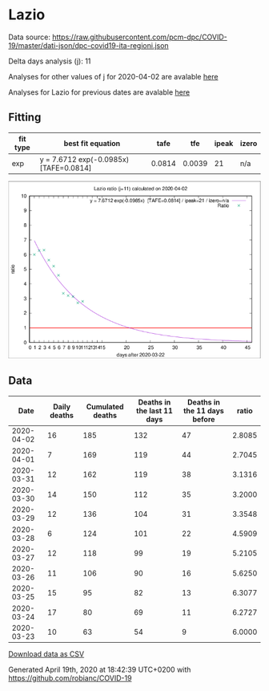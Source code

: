 # Lazio

Data source: https://raw.githubusercontent.com/pcm-dpc/COVID-19/master/dati-json/dpc-covid19-ita-regioni.json

Delta days analysis (j): 11

Analyses for other values of j for 2020-04-02 are avalable [here](../2020-04-02/README.md)

Analyses for Lazio for previous dates are avalable [here](../README.md)

## Fitting 
|fit type|best fit equation|tafe|tfe|ipeak|izero|
|-------|-----|--------|------|---|---|
|exp|y = 7.6712 exp(-0.0985x)  [TAFE=0.0814]|0.0814|0.0039|21|n/a|

![Plot](COVID-19_lazio_j11_2020-04-02.png)

## Data
|Date|Daily deaths|Cumulated deaths|Deaths in the last 11 days|Deaths in the 11 days before|ratio|
|----|----------|-----------|-------|--------------------|-----|
|2020-04-02|16|185|132|47|2.8085|
|2020-04-01|7|169|119|44|2.7045|
|2020-03-31|12|162|119|38|3.1316|
|2020-03-30|14|150|112|35|3.2000|
|2020-03-29|12|136|104|31|3.3548|
|2020-03-28|6|124|101|22|4.5909|
|2020-03-27|12|118|99|19|5.2105|
|2020-03-26|11|106|90|16|5.6250|
|2020-03-25|15|95|82|13|6.3077|
|2020-03-24|17|80|69|11|6.2727|
|2020-03-23|10|63|54|9|6.0000|

[Download data as CSV](COVID-19_lazio_j11_2020-04-02.csv)

Generated April 19th, 2020 at 18:42:39 UTC+0200 with https://github.com/robianc/COVID-19
